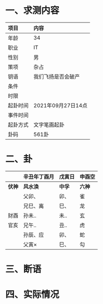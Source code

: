 # 一、求测内容
|项目|内容|
|:-|:-|
|年龄|34|
|职业|IT|
|性别|男|
|策项|杂占|
|钥语|我们飞扬是否会破产|
|条件||
|时限||
|起卦时间|2021年09月27日14点|
|事件时间||
|起卦方式|文字笔画起卦|
|卦码|561卦|

# 二、卦
||辛丑年丁酉月|戊寅日|申酉空|
|:-|:-|:-|:-|
|**伏神**|**风水涣**|**中孚**|**六神**|
||父卯、|卯、|雀|
||兄巳、离|巳、|龙|
|财酉|孙未..|未..|玄|
|官亥|兄午..|丑..|虎|
||孙辰、应|卯、|蛇|
||父寅×|巳、|勾|


# 三、断语

# 四、实际情况